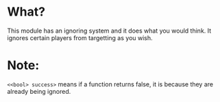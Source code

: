 # What?
This module has an ignoring system and it does what you would think. It ignores certain players from targetting as you wish.

# Note:
`<<bool> success>` means if a function returns false, it is because they are already being ignored.